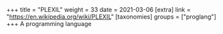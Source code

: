 +++
title = "PLEXIL"
weight = 33
date = 2021-03-06
[extra]
link = "https://en.wikipedia.org/wiki/PLEXIL"
[taxonomies]
groups = ["proglang"]
+++
A programming language

